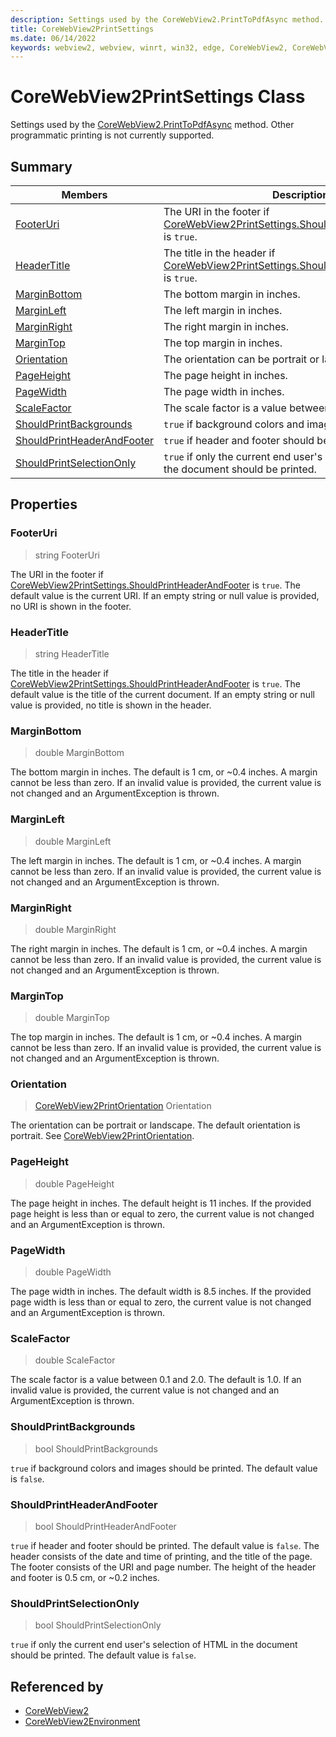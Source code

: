 ```yaml
---
description: Settings used by the CoreWebView2.PrintToPdfAsync method. Other programmatic printing is not currently supported.
title: CoreWebView2PrintSettings
ms.date: 06/14/2022
keywords: webview2, webview, winrt, win32, edge, CoreWebView2, CoreWebView2Controller, browser control, edge html, CoreWebView2PrintSettings
---
```


# CoreWebView2PrintSettings Class



Settings used by the [CoreWebView2.PrintToPdfAsync](corewebview2.md#printtopdfasync) method. Other programmatic printing is not currently supported.

## Summary

Members|Description
--|--
[FooterUri](#footeruri) | The URI in the footer if [CoreWebView2PrintSettings.ShouldPrintHeaderAndFooter](corewebview2printsettings.md#shouldprintheaderandfooter) is `true`.
[HeaderTitle](#headertitle) | The title in the header if [CoreWebView2PrintSettings.ShouldPrintHeaderAndFooter](corewebview2printsettings.md#shouldprintheaderandfooter) is `true`.
[MarginBottom](#marginbottom) | The bottom margin in inches.
[MarginLeft](#marginleft) | The left margin in inches.
[MarginRight](#marginright) | The right margin in inches.
[MarginTop](#margintop) | The top margin in inches.
[Orientation](#orientation) | The orientation can be portrait or landscape.
[PageHeight](#pageheight) | The page height in inches.
[PageWidth](#pagewidth) | The page width in inches.
[ScaleFactor](#scalefactor) | The scale factor is a value between 0.1 and 2.0.
[ShouldPrintBackgrounds](#shouldprintbackgrounds) | `true` if background colors and images should be printed.
[ShouldPrintHeaderAndFooter](#shouldprintheaderandfooter) | `true` if header and footer should be printed.
[ShouldPrintSelectionOnly](#shouldprintselectiononly) | `true` if only the current end user's selection of HTML in the document should be printed.

## Properties

### FooterUri

>  string FooterUri

The URI in the footer if [CoreWebView2PrintSettings.ShouldPrintHeaderAndFooter](corewebview2printsettings.md#shouldprintheaderandfooter) is `true`.
The default value is the current URI. If an empty string or null value is provided, no URI is shown in the footer.

### HeaderTitle

>  string HeaderTitle

The title in the header if [CoreWebView2PrintSettings.ShouldPrintHeaderAndFooter](corewebview2printsettings.md#shouldprintheaderandfooter) is `true`.
The default value is the title of the current document. If an empty string or null value is provided, no title is shown in the header.

### MarginBottom

>  double MarginBottom

The bottom margin in inches.
The default is 1 cm, or ~0.4 inches. A margin cannot be less than zero. If an invalid value is provided, the current value is not changed and an ArgumentException is thrown.

### MarginLeft

>  double MarginLeft

The left margin in inches.
The default is 1 cm, or ~0.4 inches. A margin cannot be less than zero. If an invalid value is provided, the current value is not changed and an ArgumentException is thrown.

### MarginRight

>  double MarginRight

The right margin in inches.
The default is 1 cm, or ~0.4 inches. A margin cannot be less than zero. If an invalid value is provided, the current value is not changed and an ArgumentException is thrown.

### MarginTop

>  double MarginTop

The top margin in inches.
The default is 1 cm, or ~0.4 inches. A margin cannot be less than zero. If an invalid value is provided, the current value is not changed and an ArgumentException is thrown.

### Orientation

>  [CoreWebView2PrintOrientation](corewebview2printorientation.md) Orientation

The orientation can be portrait or landscape.
The default orientation is portrait. See [CoreWebView2PrintOrientation](corewebview2printorientation.md).

### PageHeight

>  double PageHeight

The page height in inches.
The default height is 11 inches. If the provided page height is less than or equal to zero, the current value is not changed and an ArgumentException is thrown.

### PageWidth

>  double PageWidth

The page width in inches.
The default width is 8.5 inches. If the provided page width is less than or equal to zero, the current value is not changed and an ArgumentException is thrown.

### ScaleFactor

>  double ScaleFactor

The scale factor is a value between 0.1 and 2.0.
The default is 1.0. If an invalid value is provided, the current value is not changed and an ArgumentException is thrown.

### ShouldPrintBackgrounds

>  bool ShouldPrintBackgrounds

`true` if background colors and images should be printed.
The default value is `false`.

### ShouldPrintHeaderAndFooter

>  bool ShouldPrintHeaderAndFooter

`true` if header and footer should be printed.
The default value is `false`. The header consists of the date and time of printing, and the title of the page. The footer consists of the URI and page number. The height of the header and footer is 0.5 cm, or ~0.2 inches.

### ShouldPrintSelectionOnly

>  bool ShouldPrintSelectionOnly

`true` if only the current end user's selection of HTML in the document should be printed.
The default value is `false`.






## Referenced by

- [CoreWebView2](corewebview2.md)
- [CoreWebView2Environment](corewebview2environment.md)
